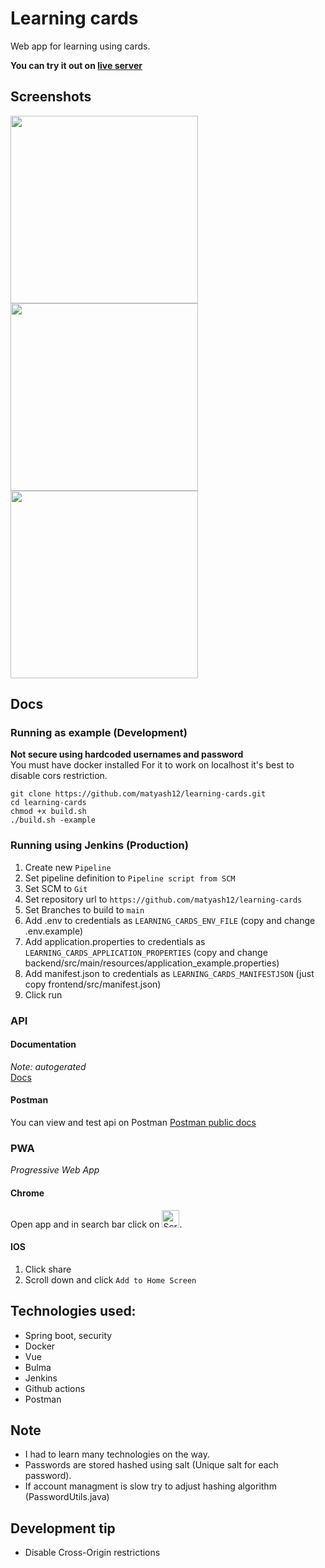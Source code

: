 # Learning cards
Web app for learning using cards.

**You can try it out on [live server](https://www.learn.hajek.live/user/login)**

## Screenshots
<img src="https://github.com/matyash12/learning-cards/assets/93146910/1e221cdd-057f-41c3-a893-1039492ec759" width="300">
<img src="https://github.com/matyash12/learning-cards/assets/93146910/0c748bae-9140-417a-a29e-97b39b1db5d7" width="300">
<img src="https://github.com/matyash12/learning-cards/assets/93146910/258fd7b3-0e90-45ec-832e-99a348fb9358" width="300">



## Docs
### Running as example (Development)
**Not secure using hardcoded usernames and password** <br/>
You must have docker installed
For it to work on localhost it's best to disable cors restriction.
```
git clone https://github.com/matyash12/learning-cards.git
cd learning-cards
chmod +x build.sh
./build.sh -example
```
### Running using Jenkins (Production)
1. Create new `Pipeline`
2. Set pipeline definition to `Pipeline script from SCM`
3. Set SCM to `Git`
4. Set repository url to `https://github.com/matyash12/learning-cards`
5. Set Branches to build to `main`
6. Add .env to credentials as `LEARNING_CARDS_ENV_FILE` (copy and change .env.example)
7. Add application.properties to credentials as `LEARNING_CARDS_APPLICATION_PROPERTIES` (copy and change backend/src/main/resources/application_example.properties)
8. Add manifest.json to credentials as `LEARNING_CARDS_MANIFESTJSON` (just copy frontend/src/manifest.json)
9. Click run

### API
#### Documentation
*Note: autogerated* </br>
[Docs](https://documenter.getpostman.com/view/23011773/2s9YkuXxkm)
#### Postman
You can view and test api on Postman
[Postman public docs](https://elements.getpostman.com/redirect?entityId=23011773-bbce6d9f-fcb5-4de3-9357-f43d438b60d9&entityType=collection)

### PWA
*Progressive Web App*
#### Chrome
Open app and in search bar click on <img width="28" alt="Screenshot 2023-12-27 at 15 57 05" src="https://github.com/matyash12/learning-cards/assets/93146910/b94bba76-0394-4dfb-aa97-85a4c2a28d13">.
#### IOS
1. Click share
2. Scroll down and click `Add to Home Screen`

## Technologies used:
* Spring boot, security
* Docker
* Vue
* Bulma
* Jenkins
* Github actions
* Postman

## Note
* I had to learn many technologies on the way.
* Passwords are stored hashed using salt (Unique salt for each password).
* If account managment is slow try to adjust hashing algorithm (PasswordUtils.java)


## Development tip
* Disable Cross-Origin restrictions
